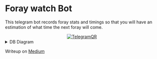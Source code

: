 # Foray watch Bot

This telegram bot records foray stats and timings so that you will have an estimation of what time the next foray will come.

<div align="center">
<a href="http://go.francisyzy.com/t-me-foray-watch-bot">
<img src="https://user-images.githubusercontent.com/24467184/147848697-ada79104-e67c-4584-a98c-988ddb2939d7.png" alt="TelegramQR">
</a>
</div>

<details>
<summary>DB Diagram</summary>
<img src="https://user-images.githubusercontent.com/24467184/145825290-74090e6c-83a1-4dbe-9679-476d2932977d.png" alt="DB Diagram">

</details>

Writeup on [Medium](http://go.francisyzy.com/foray-watch-bot-medium)
